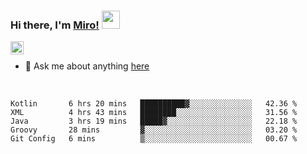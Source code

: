 ### Hi there, I'm [Miro!](https://castariva18.github.io/)  <img src="https://github.com/TheDudeThatCode/TheDudeThatCode/blob/master/Assets/Hi.gif" width="29px">

<a href="https://discord.gg/bhPzjwR">
  <img align="left" alt="Clown Discord" width="21px" src="https://cdn4.iconfinder.com/data/icons/logos-and-brands/512/91_Discord_logo_logos-512.png" />
</a>

<br />

- 💬 Ask me about anything [here](https://github.com/castariva18/castariva18/issues)

<br />

<!--START_SECTION:waka-->
```text
Kotlin       6 hrs 20 mins   ██████████▓░░░░░░░░░░░░░░   42.36 % 
XML          4 hrs 43 mins   ████████░░░░░░░░░░░░░░░░░   31.56 % 
Java         3 hrs 19 mins   █████▓░░░░░░░░░░░░░░░░░░░   22.18 % 
Groovy       28 mins         ▓░░░░░░░░░░░░░░░░░░░░░░░░   03.20 % 
Git Config   6 mins          ▒░░░░░░░░░░░░░░░░░░░░░░░░   00.67 % 
```
<!--END_SECTION:waka-->
